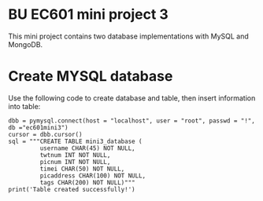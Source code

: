 
# BU EC601 mini project 3

This mini project contains two database implementations with MySQL and MongoDB.
# Create MYSQL database
Use the following code to create database and table, then insert information into table:

    dbb = pymysql.connect(host = "localhost", user = "root", passwd = "!", db ="ec601mini3")
    cursor = dbb.cursor()
    sql = """CREATE TABLE mini3_database (
             username CHAR(45) NOT NULL,
             twtnum INT NOT NULL,
             picnum INT NOT NULL,
             timei CHAR(50) NOT NULL,
             picaddress CHAR(100) NOT NULL,
             tags CHAR(200) NOT NULL)"""
    print('Table created successfully!')
